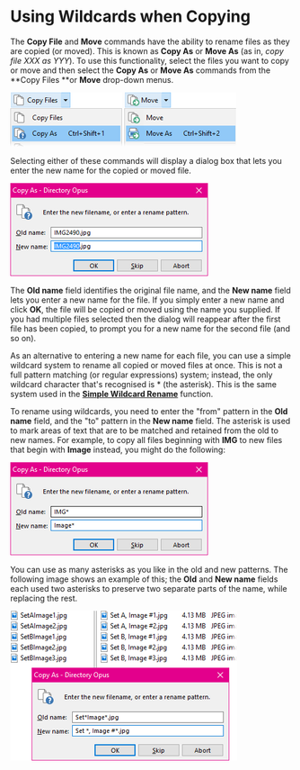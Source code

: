 # Using Wildcards when Copying

The **Copy File** and **Move** commands have the ability to rename files as they are copied (or moved). This is known as **Copy As** or **Move As** (as in, *copy file XXX as YYY*). To use this functionality, select the files you want to copy or move and then select the **Copy As** or **Move As** commands from the **Copy Files **or **Move** drop-down menus.

![](/Manual/images/media/copy_as_-_dropdown.png) ![](/Manual/images/media/move_as_-_dropdown.png)

Selecting either of these commands will display a dialog box that lets you enter the new name for the copied or moved file.

![](/Manual/images/media/copy_as.png) 

  
The **Old name** field identifies the original file name, and the **New name** field lets you enter a new name for the file. If you simply enter a new name and click **OK**, the file will be copied or moved using the name you supplied. If you had multiple files selected then the dialog will reappear after the first file has been copied, to prompt you for a new name for the second file (and so on).

As an alternative to entering a new name for each file, you can use a simple wildcard system to rename all copied or moved files at once. This is not a full pattern matching (or regular expressions) system; instead, the only wildcard character that's recognised is \* (the asterisk). This is the same system used in the **[Simple Wildcard Rename](../../renaming_files/simple_wildcard_rename.md)** function.

To rename using wildcards, you need to enter the "from" pattern in the **Old name** field, and the "to" pattern in the **New name** field. The asterisk is used to mark areas of text that are to be matched and retained from the old to new names. For example, to copy all files beginning with **IMG** to new files that begin with **Image** instead, you might do the following:

![](/Manual/images/media/copy_as_2.png) 

You can use as many asterisks as you like in the old and new patterns. The following image shows an example of this; the **Old** and **New name** fields each used two asterisks to preserve two separate parts of the name, while replacing the rest.

![](/Manual/images/media/copy_as_3.png) 
